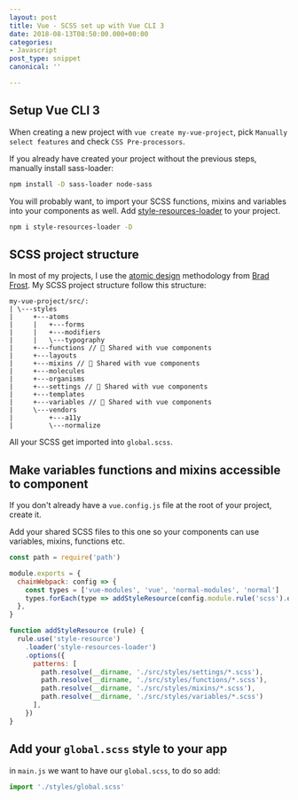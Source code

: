 ```yaml
---
layout: post
title: Vue - SCSS set up with Vue CLI 3
date: 2018-08-13T08:50:00.000+00:00
categories:
- Javascript
post_type: snippet
canonical: ''

---
```

## Setup Vue CLI 3

When creating a new project with `vue create my-vue-project`, pick `Manually select features` and check `CSS Pre-processors`.

If you already have created your project without the previous steps, manually install sass-loader:

```bash
npm install -D sass-loader node-sass
```

You will probably want, to import your SCSS functions, mixins and variables into your components as well. Add [style-resources-loader](https://github.com/yenshih/style-resources-loader) to your project.

```bash
npm i style-resources-loader -D
```

## SCSS project structure

In most of my projects, I use the [atomic design](http://bradfrost.com/blog/post/atomic-web-design/) methodology from [Brad Frost](http://bradfrost.com/). My SCSS project structure follow this structure:

```
my-vue-project/src/:
| \---styles
|     +---atoms
|     |   +---forms
|     |   +---modifiers
|     |   \---typography
|     +---functions // 🚩 Shared with vue components
|     +---layouts
|     +---mixins // 🚩 Shared with vue components
|     +---molecules
|     +---organisms
|     +---settings // 🚩 Shared with vue components
|     +---templates
|     +---variables // 🚩 Shared with vue components
|     \---vendors
|         +---a11y
|         \---normalize
```

All your SCSS get imported into `global.scss`.

## Make variables functions and mixins accessible to component

If you don't already have a `vue.config.js` file at the root of your project, create it.

Add your shared SCSS files to this one so your components can use variables, mixins, functions etc.

```js
const path = require('path')

module.exports = {
  chainWebpack: config => {
    const types = ['vue-modules', 'vue', 'normal-modules', 'normal']
    types.forEach(type => addStyleResource(config.module.rule('scss').oneOf(type)))
  },
}

function addStyleResource (rule) {
  rule.use('style-resource')
    .loader('style-resources-loader')
    .options({
      patterns: [
        path.resolve(__dirname, './src/styles/settings/*.scss'),
        path.resolve(__dirname, './src/styles/functions/*.scss'),
        path.resolve(__dirname, './src/styles/mixins/*.scss'),
        path.resolve(__dirname, './src/styles/variables/*.scss')
      ],
    })
}
```

## Add your `global.scss` style to your app

in `main.js` we want to have our `global.scss`, to do so add:

```js
import './styles/global.scss'
```
